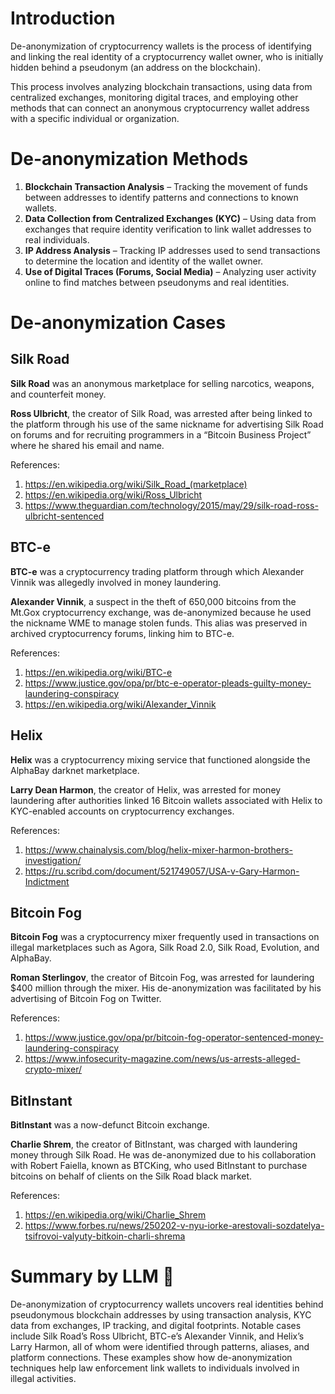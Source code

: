 # Introduction

De-anonymization of cryptocurrency wallets is the process of identifying and linking the real identity of a cryptocurrency wallet owner, who is initially hidden behind a pseudonym (an address on the blockchain).

This process involves analyzing blockchain transactions, using data from centralized exchanges, monitoring digital traces, and employing other methods that can connect an anonymous cryptocurrency wallet address with a specific individual or organization.

# De-anonymization Methods

1. **Blockchain Transaction Analysis** – Tracking the movement of funds between addresses to identify patterns and connections to known wallets.
2. **Data Collection from Centralized Exchanges (KYC)** – Using data from exchanges that require identity verification to link wallet addresses to real individuals.
3. **IP Address Analysis** – Tracking IP addresses used to send transactions to determine the location and identity of the wallet owner.
4. **Use of Digital Traces (Forums, Social Media)** – Analyzing user activity online to find matches between pseudonyms and real identities.

# De-anonymization Cases

## Silk Road

**Silk Road** was an anonymous marketplace for selling narcotics, weapons, and counterfeit money.

**Ross Ulbricht**, the creator of Silk Road, was arrested after being linked to the platform through his use of the same nickname for advertising Silk Road on forums and for recruiting programmers in a “Bitcoin Business Project” where he shared his email and name.

References:
1. https://en.wikipedia.org/wiki/Silk_Road_(marketplace)
2. https://en.wikipedia.org/wiki/Ross_Ulbricht
3. https://www.theguardian.com/technology/2015/may/29/silk-road-ross-ulbricht-sentenced

## BTC-e

**BTC-e** was a cryptocurrency trading platform through which Alexander Vinnik was allegedly involved in money laundering.

**Alexander Vinnik**, a suspect in the theft of 650,000 bitcoins from the Mt.Gox cryptocurrency exchange, was de-anonymized because he used the nickname WME to manage stolen funds. This alias was preserved in archived cryptocurrency forums, linking him to BTC-e.

References:
1. https://en.wikipedia.org/wiki/BTC-e
2. https://www.justice.gov/opa/pr/btc-e-operator-pleads-guilty-money-laundering-conspiracy
3. https://en.wikipedia.org/wiki/Alexander_Vinnik

## Helix

**Helix** was a cryptocurrency mixing service that functioned alongside the AlphaBay darknet marketplace.

**Larry Dean Harmon**, the creator of Helix, was arrested for money laundering after authorities linked 16 Bitcoin wallets associated with Helix to KYC-enabled accounts on cryptocurrency exchanges.

References:
1. https://www.chainalysis.com/blog/helix-mixer-harmon-brothers-investigation/
2. https://ru.scribd.com/document/521749057/USA-v-Gary-Harmon-Indictment

## Bitcoin Fog

**Bitcoin Fog** was a cryptocurrency mixer frequently used in transactions on illegal marketplaces such as Agora, Silk Road 2.0, Silk Road, Evolution, and AlphaBay.

**Roman Sterlingov**, the creator of Bitcoin Fog, was arrested for laundering $400 million through the mixer. His de-anonymization was facilitated by his advertising of Bitcoin Fog on Twitter.

References:
1. https://www.justice.gov/opa/pr/bitcoin-fog-operator-sentenced-money-laundering-conspiracy
2. https://www.infosecurity-magazine.com/news/us-arrests-alleged-crypto-mixer/

## BitInstant

**BitInstant** was a now-defunct Bitcoin exchange.

**Charlie Shrem**, the creator of BitInstant, was charged with laundering money through Silk Road. He was de-anonymized due to his collaboration with Robert Faiella, known as BTCKing, who used BitInstant to purchase bitcoins on behalf of clients on the Silk Road black market.

References:
1. https://en.wikipedia.org/wiki/Charlie_Shrem
2. https://www.forbes.ru/news/250202-v-nyu-iorke-arestovali-sozdatelya-tsifrovoi-valyuty-bitkoin-charli-shrema

# Summary by LLM 🤖

De-anonymization of cryptocurrency wallets uncovers real identities behind pseudonymous blockchain addresses by using transaction analysis, KYC data from exchanges, IP tracking, and digital footprints. Notable cases include Silk Road’s Ross Ulbricht, BTC-e’s Alexander Vinnik, and Helix’s Larry Harmon, all of whom were identified through patterns, aliases, and platform connections. These examples show how de-anonymization techniques help law enforcement link wallets to individuals involved in illegal activities.
